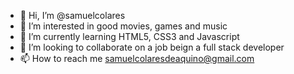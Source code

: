 - 👋 Hi, I’m @samuelcolares
- 👀 I’m interested in good movies, games and music
- 🌱 I’m currently learning HTML5, CSS3 and Javascript
- 💞️ I’m looking to collaborate on a job beign a full stack developer
- 📫 How to reach me samuelcolaresdeaquino@gmail.com

<!---
samuelcolares/samuelcolares is a ✨ special ✨ repository because its `README.md` (this file) appears on your GitHub profile.
You can click the Preview link to take a look at your changes.
--->
